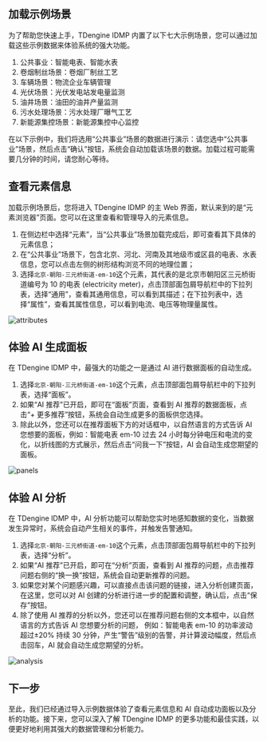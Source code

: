 ## 加载示例场景

为了帮助您快速上手，TDengine IDMP 内置了以下七大示例场景，您可以通过加载这些示例数据来体验系统的强大功能。

1. 公共事业：智能电表、智能水表
1. 卷烟制丝场景：卷烟厂制丝工艺
1. 车辆场景：物流企业车辆管理
1. 光伏场景：光伏发电站发电量监测
1. 油井场景：油田的油井产量监测
1. 污水处理场景：污水处理厂曝气工艺
1. 新能源集控场景：新能源集控中心监控

在以下示例中，我们将选用“公共事业”场景的数据进行演示：请您选中“公共事业”场景，然后点击“确认”按钮，系统会自动加载该场景的数据。加载过程可能需要几分钟的时间，请您耐心等待。

## 查看元素信息

加载示例场景后，您将进入 TDengine IDMP 的主 Web 界面，默认来到的是“元素浏览器”页面。您可以在这里查看和管理导入的元素信息。

1. 在侧边栏中选择“元素”，当“公共事业”场景加载完成后，即可查看其下具体的元素信息；
1. 在“公共事业”场景下，包含北京、河北、河南及其地级市或区县的电表、水表信息，您可以点击左侧的树形结构浏览不同的地理位置；
1. 选择`北京-朝阳-三元桥街道-em-10`这个元素，其代表的是北京市朝阳区三元桥街道编号为 10 的电表 (electricity meter)，点击顶部面包屑导航栏中的下拉列表，选择“通用”，查看其通用信息，可以看到其描述；在下拉列表中，选择“属性”，查看其属性信息，可以看到电流、电压等物理量属性。

![attributes](/docs-img/get-started/attributes.png)

## 体验 AI 生成面板

在 TDengine IDMP 中，最强大的功能之一是通过 AI 进行数据面板的自动生成。

1. 选择`北京-朝阳-三元桥街道-em-10`这个元素，点击顶部面包屑导航栏中的下拉列表，选择“面板”。
1. 如果“AI 推荐”已开启，即可在“面板”页面，查看到 AI 推荐的数据面板，点击“+ 更多推荐”按钮，系统会自动生成更多的面板供您选择。
1. 除此以外，您还可以在推荐面板下方的对话框中，以自然语言的方式告诉 AI 您想要的面板，例如：智能电表 em-10 过去 24 小时每分钟电压和电流的变化，以折线图的方式展示，然后点击“问我一下”按钮，AI 会自动生成您期望的面板。

![panels](/docs-img/get-started/panels.png)

## 体验 AI 分析

在 TDengine IDMP 中，AI 分析功能可以帮助您实时地感知数据的变化，当数据发生异常时，系统会自动产生相关的事件，并触发告警通知。

1. 选择`北京-朝阳-三元桥街道-em-10`这个元素，点击顶部面包屑导航栏中的下拉列表，选择“分析”。
1. 如果“AI 推荐”已开启，即可在“分析”页面，查看到 AI 推荐的问题，点击推荐问题右侧的“换一换”按钮，系统会自动更新推荐的问题。
1. 如果您对某个问题感兴趣，可以直接点击该问题的链接，进入分析创建页面，在这里，您可以对 AI 创建的分析进行进一步的配置和调整，确认后，点击“保存”按钮。
1. 除了使用 AI 推荐的分析以外，您还可以在推荐问题右侧的文本框中，以自然语言的方式告诉 AI 您想要分析的问题，
   例如：智能电表 em-10 的功率波动超过±20% 持续 30 分钟，产生“警告”级别的告警，并计算波动幅度，然后点击回车，AI 就会自动生成您期望的分析。

![analysis](/docs-img/get-started/analysis.png)

## 下一步

至此，我们已经通过导入示例数据体验了查看元素信息和 AI 自动成功面板以及分析的功能。接下来，您可以深入了解 TDengine IDMP 的更多功能和最佳实践，以便更好地利用其强大的数据管理和分析能力。
